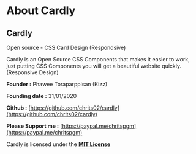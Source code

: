 # About Cardly

## Cardly

Open source - CSS Card Design \(Respondsive\)

Cardly is an Open Source CSS Components that makes it easier to work, just putting CSS Components you will get a beautiful website quickly. \(Responsive Design\)

**Founder :** Phawee Toraparppisan \(Kizz\)

**Founding date :** 31/01/2020

**Github :** [https://github.com/chrits02/cardly](https://github.com/chrits02/cardly)

**Please Support me :** [https://paypal.me/chritspgm](https://paypal.me/chritspgm)



Cardly is licensed under the [**MIT License**](https://github.com/chrits02/cardly/blob/master/LICENSE) 

